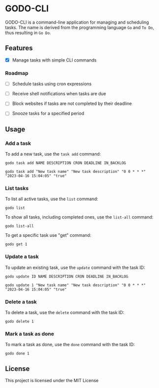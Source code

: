 # GODO-CLI

GODO-CLI is a command-line application for managing and scheduling tasks. The name is derived from the programming language `Go` and `To Do`, thus resulting in `Go Do`.

## Features

- [x] Manage tasks with simple CLI commands

### Roadmap

- [ ] Schedule tasks using cron expressions
- [ ] Receive shell notifications when tasks are due
- [ ] Block websites if tasks are not completed by their deadline
- [ ] Snooze tasks for a specified period


## Usage

### Add a task

To add a new task, use the `task add` command:

```
godo task add NAME DESCRIPTION CRON DEADLINE IN_BACKLOG

godo task add "New task name" "New task description" "0 0 * * *" "2023-04-16 15:04:05" "true"
```

### List tasks

To list all active tasks, use the `list` command:

```
godo list
```

To show all tasks, including completed ones, use the `list-all` command:

```
godo list-all
```

To get a specific task use "get" command:

```
godo get 1
```


### Update a task

To update an existing task, use the `update` command with the task ID:

```
godo update ID NAME DESCRIPTION CRON DEADLINE IN_BACKLOG

godo update 1 "New task name" "New task description" "0 0 * * *" "2023-04-16 15:04:05" "true"
```

### Delete a task

To delete a task, use the `delete` command with the task ID:

```
godo delete 1
```

### Mark a task as done

To mark a task as done, use the `done` command with the task ID:

```
godo done 1
```

## License

This project is licensed under the MIT License
